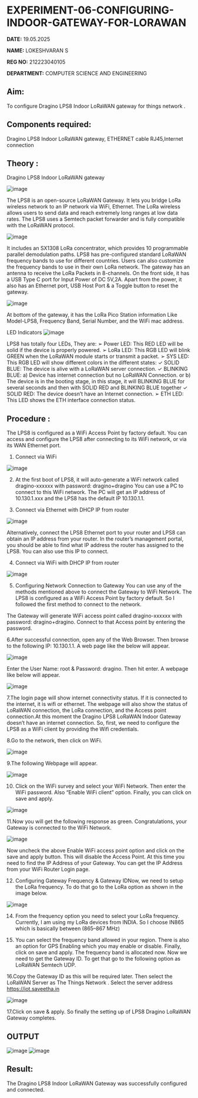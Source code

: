 # EXPERIMENT-06-CONFIGURING-INDOOR-GATEWAY-FOR-LORAWAN

**DATE:** 19.05.2025

**NAME:** LOKESHVARAN S

**REG NO:** 212223040105

**DEPARTMENT:** COMPUTER SCIENCE AND ENGINEERING

## Aim: 

To  configure  Dragino LPS8 Indoor LoRaWAN gateway for things  network .

## Components required: 

Dragino LPS8 Indoor LoRaWAN gateway, ETHERNET cable RJ45,Internet connection 

## Theory :

Dragino LPS8 Indoor LoRaWAN gateway

![image](https://github.com/user-attachments/assets/820683bd-7548-4cb2-811c-d5aca77b09cc)

 
The LPS8 is an open-source LoRaWAN Gateway. It lets you bridge LoRa wireless network to an IP network via WiFi, Ethernet. The LoRa wireless allows users to send data and reach extremely long ranges at low data rates. The LPS8 uses a Semtech packet forwarder and is fully compatible with the LoRaWAN protocol.

![image](https://github.com/user-attachments/assets/6c7e5885-67e4-4dd2-82bc-3ea2c9514a8a)

 
It includes an SX1308 LoRa concentrator, which provides 10 programmable parallel demodulation paths. LPS8 has pre-configured standard LoRaWAN frequency bands to use for different countries. Users can also customize the frequency bands to use in their own LoRa network.
The gateway has an antenna to receive the LoRa Packets in 8-channels. On the front side, it has a USB Type C port for Input Power of DC 5V,2A. Apart from the power, it also has an Ethernet port, USB Host Port & a Toggle button to reset the gateway.

![image](https://github.com/user-attachments/assets/95a5bd41-2219-4c45-8862-e961ebc33fb3)

 
At bottom of the gateway, it has the LoRa Pico Station information Like Model-LPS8, Frequency Band, Serial Number, and the WiFi mac address.
 
 LED Indicators
 ![image](https://github.com/user-attachments/assets/e955113c-84af-4095-bfa2-4386a9cd43e8)

LPS8 has totally four LEDs, They are:
➢ Power LED: This RED LED will be solid if the device is properly powered.
➢ LoRa LED: This RGB LED will blink GREEN when the LoRaWAN module starts or transmit a
packet.
➢ SYS LED: This RGB LED will show different colors in the different states:
✓ SOLID BLUE: The device is alive with a LoRaWAN server connection.
✓ BLINKING BLUE: a) Device has internet connection but no LoRaWAN Connection. or b)
The device is in the booting stage, in this stage, it will BLINKING BLUE for several seconds and
then with SOLID RED and BLINKING BLUE together
✓ SOLID RED: The device doesn’t have an Internet connection.
➢ ETH LED: This LED shows the ETH interface connection status.
## Procedure :

The LPS8 is configured as a WiFi Access Point by factory default. You can access and configure the LPS8 after connecting to its WiFi network, or via its WAN Ethernet port.
1. Connect via WiFi

![image](https://github.com/user-attachments/assets/ef24dd5e-7283-491b-a5b9-06803d8d62d9)

2. At the first boot of LPS8, it will auto-generate a WiFi network called dragino-xxxxxx with password: dragino+dragino
You can use a PC to connect to this WiFi network. The PC will get an IP address of 10.130.1.xxx and the LPS8 has the default IP 10.130.1.1.

3. Connect via Ethernet with DHCP IP from router
 
 ![image](https://github.com/user-attachments/assets/d9d974cc-18fa-4628-9596-ba55cd263e18)

 
 Alternatively, connect the LPS8 Ethernet port to your router and LPS8 can obtain an IP address from your router. In the router’s management portal, you should be able to find what IP address the router has assigned to the LPS8. You can also use this IP to connect.
 
 4. Connect via WiFi with DHCP IP from router

![image](https://github.com/user-attachments/assets/f80ab109-d131-4787-a06c-c8091e5674b2)



5. Configuring Network Connection to Gateway
You can use any of the methods mentioned above to connect the Gateway to WiFi Network. The LPS8 is configured as a WiFi Access Point by factory default. So I followed the first method to connect to the network.

The Gateway will generate WiFi access point called dragino-xxxxxx with password: dragino+dragino. Connect to that Access point by entering the password.

6.After successful connection, open any of the Web Browser. Then browse to the following IP: 10.130.1.1. A web page like the below will appear.

![image](https://github.com/user-attachments/assets/789bb829-ed3e-411d-b755-fd7ae281ecbb)

Enter the User Name: root & Password: dragino. Then hit enter. A webpage like below will appear.

![image](https://github.com/user-attachments/assets/db651005-f08f-4c93-a9d3-76a01811c4b0)

7.The login page will show internet connectivity status. If it is connected to the internet, it is wifi or ethernet. The webpage will also show the status of LoRaWAN connection, the LoRa connection, and the Access point connection.At this moment the Dragino LPS8 LoRaWAN Indoor Gateway doesn’t have an internet connection. So, first, we need to configure the LPS8 as a WiFi client by providing the Wifi credentials.

8.Go to the network, then click on WiFi.

![image](https://github.com/user-attachments/assets/413e2e88-8a17-455b-a5c5-6cb6ded5ff76)


9.The following Webpage will appear.

![image](https://github.com/user-attachments/assets/cfcd705b-1c0a-4012-a1ca-0d841557eda8)


10. Click on the WiFi survey and select your WiFi Network. Then enter the WiFi password. Also “Enable WiFi client” option. Finally, you can click on save and apply.
    
![image](https://github.com/user-attachments/assets/058fbf83-1888-4e30-88e6-3c56b17f2732)


11.Now you will get the following response as green. Congratulations, your Gateway is connected to the WiFi Network.

![image](https://github.com/user-attachments/assets/3ac3559b-1fbc-4f0b-adf9-bd31c071bcab)

Now uncheck the above Enable WiFi access point option and click on the save and apply button. This will disable the Access Point. At this time you need to find the IP Address of your Gateway. You can get the IP Address from your WiFi Router Login page.

12. Configuring Gateway Frequency & Gateway IDNow, we need to setup the LoRa frequency. To do that go to the LoRa option as shown in the image below.
    
![image](https://github.com/user-attachments/assets/d2cb1f19-0c43-4a57-a06f-d6e78029e4ef)

14. From the frequency option you need to select your LoRa frequency. Currently, I am using my LoRa devices from INDIA. So I choose  IN865 which is basically between  (865–867 MHz)
    
15. You can select the frequency band allowed in your region. There is also an option for GPS Enabling which you may enable or disable. Finally, click on save and apply.
The frequency band is allocated now. Now we need to get the Gateway ID. To get that go to the following option as LoRaWAN Semtech UDP.

16.Copy the Gateway ID as this will be required later. Then select the LoRaWAN Server as The Things Network . Select the server address  https://iot.saveetha.in

![image](https://github.com/user-attachments/assets/540c1f70-d212-4ee4-b757-357ce45946c1)

17.Click on save & apply. So finally the setting up of LPS8 Dragino LoRaWAN Gateway completes.



## OUTPUT 
![image](https://github.com/user-attachments/assets/c487a01f-1ad6-473e-a31f-5be194e8f040)
![image](https://github.com/user-attachments/assets/43016c39-da90-422f-9fb7-a2bae9692528)





## Result: 
The Dragino LPS8 Indoor LoRaWAN Gateway was successfully configured and connected.
